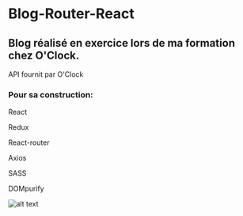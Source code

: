 # Blog-Router-React

## Blog réalisé en exercice lors de ma formation chez O'Clock. 

API fournit par O'Clock

### Pour sa construction: 

React

Redux

React-router

Axios 

SASS

DOMpurify


![alt text](https://imgur.com/T3xjvjJ.jpg)
